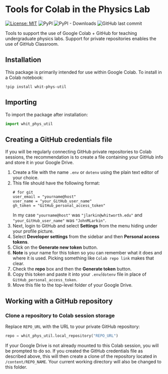 # Tools for Colab in the Physics Lab

[![License: MIT](https://img.shields.io/badge/License-MIT-yellow.svg)](https://opensource.org/licenses/MIT)
![PyPI](https://img.shields.io/pypi/v/whit-phys-util)
![PyPI - Downloads](https://img.shields.io/pypi/dm/whit-phys-util)
![GitHub last commit](https://img.shields.io/github/last-commit/JohnMLarkin/Colab-for-Physics-Lab-Tools)

Tools to support the use of Google Colab + GitHub for teaching undergraduate physics labs. Support for private repositories enables the use of GitHub Classroom.

## Installation

This package is primarily intended for use within Google Colab. To install in a Colab notebook:
```
!pip install whit-phys-util
```

## Importing

To import the package after installation:
```python
import whit_phys_util
```

## Creating a GitHub credentials file

If you will be regularly connecting GitHub private repositories to Colab sessions, the recommendation is to create a file containing your GitHub info and store it in your Google Drive.

1. Create a file with the name `.env` or `dotenv` using the plain text editor of your choice.
2. This file should have the following format:
    ```
    # for git
    user_email = "yourname@host"
    user_name = "your_GitHub_user_name"
    gh_token = "GitHub_personal_access_token"
    ```
    In my case `"yourname@host"` was `"jlarkin@whitworth.edu"` and `"your_GitHub_user_name"` was `"JohnMLarkin"`.
3. Next, login to GitHub and select **Settings** from the menu hiding under your profile picture.
4. Select **Developer settings** from the sidebar and then **Personal access tokens**.
5. Click on the **Generate new token** button.
6. **Note** is your name for this token so you can remember what it does and where it is used. Picking something like `Colab repo link` makes that clear.
7. Check the **repo** box and then the **Generate token** button.
8. Copy this token and paste it into your `.env`/`dotenv` file in place of `GitHub_personal_access_token`.
9. Move this file to the top-level folder of your Google Drive.

## Working with a GitHub repository

### Clone a repository to Colab session storage

Replace `REPO_URL` with the URL to your private GitHub repository:
```python
repo = whit_phys_util.local_repository("REPO_URL")
```

If your Google Drive is not already mounted to this Colab session, you will be prompted to do so. If you created the GitHub credentials file as described above, this will then create a clone of the repository located in `/content/REPO_NAME`. Your current working directory will also be changed to this folder.

